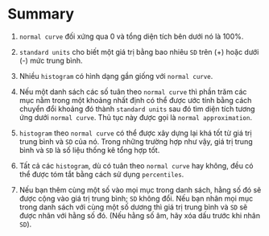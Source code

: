 # Summary

1. `normal curve` đối xứng qua 0 và tổng diện tích bên dưới nó là 100%. 

2. `standard units` cho biết một giá trị bằng bao nhiêu `SD` trên (+) hoặc dưới (-) mức trung bình. 

3. Nhiều `histogram` có hình dạng gần giống với `normal curve`. 

4. Nếu một danh sách các số tuân theo `normal curve` thì phần trăm các mục nằm trong một khoảng nhất định có thể được ước tính bằng cách chuyển đổi khoảng đó thành `standard units` sau đó tìm diện tích tương ứng dưới `normal curve`. Thủ tục này được gọi là `normal approximation`. 

5. `histogram` theo `normal curve` có thể được xây dựng lại khá tốt từ giá trị trung bình và `SD` của nó. Trong những trường hợp như vậy, giá trị trung bình và `SD` là số liệu thống kê tổng hợp tốt. 

6. Tất cả các `histogram`, dù có tuân theo `normal curve` hay không, đều có thể được tóm tắt bằng cách sử dụng `percentiles`. 

7. Nếu bạn thêm cùng một số vào mọi mục trong danh sách, hằng số đó sẽ được cộng vào giá trị trung bình; `SD` không đổi. Nếu bạn nhân mọi mục trong danh sách với cùng một số dương thì giá trị trung bình và `SD` sẽ được nhân với hằng số đó. (Nếu hằng số âm, hãy xóa dấu trước khi nhân `SD`).
